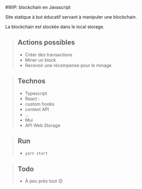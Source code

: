 #WIP: blockchain en Javascript

Site statique à but éducatif servant à manipuler une blockchain.

La blockchain est stockée dans le local storage.

> ## Actions possibles
>
> - Créer des transactions
> - Miner un block
> - Recevoir une récompense pour le minage

> ## Technos
>
> - Typescript
> - React :
>  - custom hooks
>  - context API
>  - ...
> - Mui
> - API Web Storage
>

> ## Run
>
> - `yarn start`
>

> ## Todo
>
> - À peu près tout 😊
>
